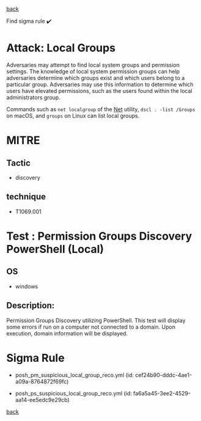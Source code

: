 
[back](../index.md)

Find sigma rule :heavy_check_mark: 

# Attack: Local Groups 

Adversaries may attempt to find local system groups and permission settings. The knowledge of local system permission groups can help adversaries determine which groups exist and which users belong to a particular group. Adversaries may use this information to determine which users have elevated permissions, such as the users found within the local administrators group.

Commands such as <code>net localgroup</code> of the [Net](https://attack.mitre.org/software/S0039) utility, <code>dscl . -list /Groups</code> on macOS, and <code>groups</code> on Linux can list local groups.

# MITRE
## Tactic
  - discovery


## technique
  - T1069.001


# Test : Permission Groups Discovery PowerShell (Local)
## OS
  - windows


## Description:
Permission Groups Discovery utilizing PowerShell. This test will display some errors if run on a computer not connected to a domain. Upon execution, domain
information will be displayed.


# Sigma Rule
 - posh_pm_suspicious_local_group_reco.yml (id: cef24b90-dddc-4ae1-a09a-8764872f69fc)

 - posh_ps_suspicious_local_group_reco.yml (id: fa6a5a45-3ee2-4529-aa14-ee5edc9e29cb)



[back](../index.md)
